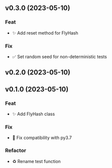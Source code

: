 ## v0.3.0 (2023-05-10)

### Feat

- :sparkles: Add reset method for FlyHash

### Fix

- :white_check_mark: Set random seed for non-deterministic tests

## v0.2.0 (2023-05-10)

## v0.1.0 (2023-05-10)

### Feat

- :sparkles: Add FlyHash class

### Fix

- :bug: Fix compatibility with py3.7

### Refactor

- :recycle: Rename test function
